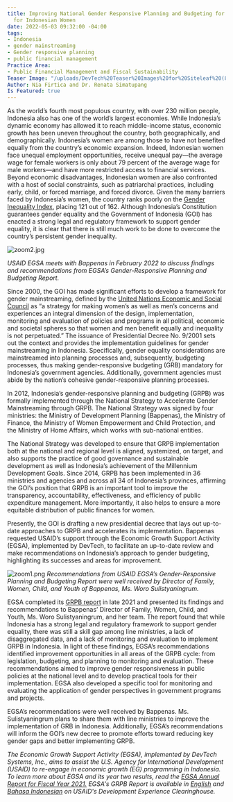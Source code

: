 ```yaml
---
title: Improving National Gender Responsive Planning and Budgeting for a Better Tomorrow
  for Indonesian Women
date: 2022-05-03 09:32:00 -04:00
tags:
- Indonesia
- gender mainstreaming
- Gender responsive planning
- public financial management
Practice Area:
- Public Financial Management and Fiscal Sustainability
Teaser Image: "/uploads/DevTech%20Teaser%20Images%20for%20Siteleaf%20(8).png"
Author: Nia Firtica and Dr. Renata Simatupang
Is Featured: true
---
```


As the world’s fourth most populous country, with over 230 million people, Indonesia also has one of the world’s largest economies. While Indonesia’s dynamic economy has allowed it to reach middle-income status, economic growth has been uneven throughout the country, both geographically, and demographically. Indonesia’s women are among those to have not benefited equally from the country’s economic expansion. Indeed, Indonesian women face unequal employment opportunities, receive unequal pay—the average wage for female workers is only about 79 percent of the average wage for male workers—and have more restricted access to financial services. Beyond economic disadvantages, Indonesian women are also confronted with a host of social constraints, such as patriarchal practices, including early, child, or forced marriage, and forced divorce. Given the many barriers faced by Indonesia’s women, the country ranks poorly on the [Gender Inequality Index](https://hdr.undp.org/en/content/gender-inequality-index-gii), placing 121 out of 162. Although Indonesia’s Constitution guarantees gender equality and the Government of Indonesia (GOI) has enacted a strong legal and regulatory framework to support gender equality, it is clear that there is still much work to be done to overcome the country’s persistent gender inequality.

![zoom2.jpg](/uploads/zoom2.jpg)

*USAID EGSA meets with Bappenas in February 2022 to discuss findings and recommendations from EGSA’s Gender-Responsive Planning and Budgeting Report.*

Since 2000, the GOI has made significant efforts to develop a framework for gender mainstreaming, defined by the [United Nations Economic and Social Council](https://www.un.org/womenwatch/daw/csw/GMS.PDF) as “a strategy for making women’s as well as men’s concerns and experiences an integral dimension of the design, implementation, monitoring and evaluation of policies and programs in all political, economic and societal spheres so that women and men benefit equally and inequality is not perpetuated.” The issuance of Presidential Decree No. 9/2001 sets out the context and provides the implementation guidelines for gender mainstreaming in Indonesia. Specifically, gender equality considerations are mainstreamed into planning processes and, subsequently, budgeting processes, thus making gender-responsive budgeting (GRB) mandatory for Indonesia’s government agencies. Additionally, government agencies must abide by the nation’s cohesive gender-responsive planning processes.

In 2012, Indonesia’s gender-responsive planning and budgeting (GRPB) was formally implemented through the National Strategy to Accelerate Gender Mainstreaming through GRPB. The National Strategy was signed by four ministries: the Ministry of Development Planning (Bappenas), the Ministry of Finance, the Ministry of Women Empowerment and Child Protection, and the Ministry of Home Affairs, which works with sub-national entities.

The National Strategy was developed to ensure that GRPB implementation both at the national and regional level is aligned, systemized, on target, and also supports the practice of good governance and sustainable development as well as Indonesia’s achievement of the Millennium Development Goals. Since 2014, GRPB has been implemented in 36 ministries and agencies and across all 34 of Indonesia’s provinces, affirming the GOI’s position that GRPB is an important tool to improve the transparency, accountability, effectiveness, and efficiency of public expenditure management. More importantly, it also helps to ensure a more equitable distribution of public finances for women.

Presently, the GOI is drafting a new presidential decree that lays out up-to-date approaches to GRPB and accelerates its implementation. Bappenas requested USAID’s support through the Economic Growth Support Activity (EGSA), implemented by DevTech, to facilitate an up-to-date review and make recommendations on Indonesia’s approach to gender budgeting, highlighting its successes and areas for improvement.

![zoom1.png](/uploads/zoom1.png)
*Recommendations from USAID EGSA’s Gender-Responsive Planning and Budgeting Report were well received by Director of Family, Women, Child, and Youth of Bappenas, Ms. Woro Sulistyaningrum.*

EGSA completed its [GRPB report](https://pdf.usaid.gov/pdf_docs/PA00ZJ2P.pdf) in late 2021 and presented its findings and recommendations to Bappenas’ Director of Family, Women, Child, and Youth, Ms. Woro Sulistyaningrum, and her team. The report found that while Indonesia has a strong legal and regulatory framework to support gender equality, there was still a skill gap among line ministries, a lack of disaggregated data, and a lack of monitoring and evaluation to implement GRPB in Indonesia. In light of these findings, EGSA’s recommendations identified improvement opportunities in all areas of the GRPB cycle: from legislation, budgeting, and planning to monitoring and evaluation. These recommendations aimed to improve gender responsiveness in public policies at the national level and to develop practical tools for their implementation. EGSA also developed a specific tool for monitoring and evaluating the application of gender perspectives in government programs and projects.

EGSA’s recommendations were well received by Bappenas. Ms. Sulistyaningrum plans to share them with line ministries to improve the implementation of GRB in Indonesia. Additionally, EGSA’s recommendations will inform the GOI’s new decree to promote efforts toward reducing key gender gaps and better implementing GRPB.

*The Economic Growth Support Activity (EGSA), implemented by DevTech Systems, Inc., aims to assist the U.S. Agency for International Development (USAID) to re-engage in economic growth (EG) programming in Indonesia. To learn more about EGSA and its year two results, read the [EGSA Annual Report for Fiscal Year 2021.](https://pdf.usaid.gov/pdf_docs/PA00Z6M4.pdf)  EGSA's GRPB Report is available in [English](https://pdf.usaid.gov/pdf_docs/PA00ZJ2P.pdf) and [Bahasa Indonesian](https://pdf.usaid.gov/pdf_docs/PA00ZJ2Q.pdf) on USAID's Development Experience Clearinghouse.*